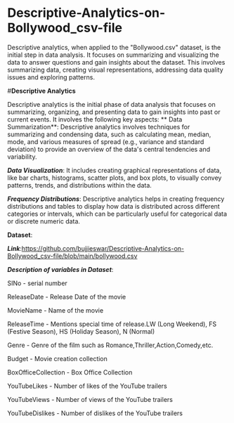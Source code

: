 # Descriptive-Analytics-on-Bollywood_csv-file
 Descriptive analytics, when applied to the "Bollywood.csv" dataset, is the initial step in data analysis. It focuses on summarizing and visualizing the data to answer questions and gain insights about the dataset. This involves summarizing data, creating visual representations, addressing data quality issues and exploring patterns.

 
#**Descriptive Analytics**

Descriptive analytics is the initial phase of data analysis that focuses on summarizing, organizing, and presenting data to gain insights into past or current events. It involves the following key aspects: ** Data Summarization**: Descriptive analytics involves techniques for summarizing and condensing data, such as calculating mean, median, mode, and various measures of spread (e.g., variance and standard deviation) to provide an overview of the data's central tendencies and variability.

_**Data Visualization**_: It includes creating graphical representations of data, like bar charts, histograms, scatter plots, and box plots, to visually convey patterns, trends, and distributions within the data.

_**Frequency Distributions**_: Descriptive analytics helps in creating frequency distributions and tables to display how data is distributed across different categories or intervals, which can be particularly useful for categorical data or discrete numeric data.

**Dataset**:

_**Link**_:https://github.com/bujjieswar/Descriptive-Analytics-on-Bollywood_csv-file/blob/main/bollywood.csv

_**Description of variables in Dataset**_:

SINo - serial number

ReleaseDate - Release Date of the movie

MovieName - Name of the movie

ReleaseTime - Mentions special time of release.LW (Long Weekend), FS (Festive Season), HS (Holiday Season), N (Normal)

Genre - Genre of the film such as Romance,Thriller,Action,Comedy,etc.

Budget - Movie creation collection

BoxOfficeCollection - Box Office Collection

YouTubeLikes - Number of likes of the YouTube trailers

YouTubeViews - Number of views of the YouTube trailers

YouTubeDislikes - Number of dislikes of the YouTube trailers
